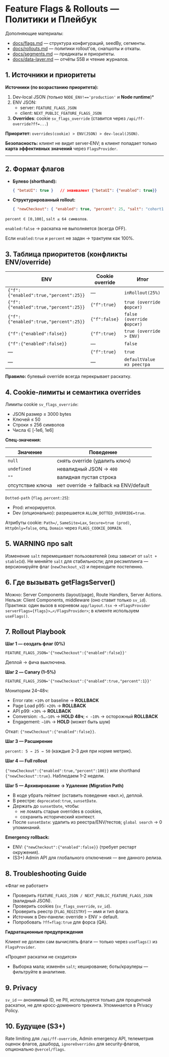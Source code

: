 # Feature Flags & Rollouts — Политики и Плейбук

Дополняющие материалы:

- [docs/flags.md](./flags.md) — структура конфигураций, seedBy, сегменты.
- [docs/rollouts.md](./rollouts.md) — политики rollout'ов, снапшоты и откаты.
- [docs/segments.md](./segments.md) — предикаты и приоритеты.
- [docs/data-layer.md](./data-layer.md) — отчёты S5B и чтение журналов.

## 1. Источники и приоритеты

**Источники (по возрастанию приоритета):**
1) Dev‑local JSON *(только* `NODE_ENV!=='production'` и **Node runtime**)*  
2) ENV JSON:  
   - server: `FEATURE_FLAGS_JSON`  
   - client: `NEXT_PUBLIC_FEATURE_FLAGS_JSON`
3) **Overrides**: cookie `sv_flags_override` (ставится через `/api/ff-override?ff=...`)

**Приоритет:** `overrides(cookie) > ENV(JSON) > dev‑local(JSON)`.

**Безопасность:** клиент не видит server‑ENV; в клиент попадает только **карта эффективных значений** через `FlagsProvider`.

---

## 2. Формат флагов

- **Булево (shorthand):**
  ```json
  { "betaUI": true }   // эквивалент {"betaUI": {"enabled": true}}
  ```
- **Структурированный rollout:**
  ```json
  { "newCheckout": { "enabled": true, "percent": 25, "salt": "cohort1" } }
  ```

`percent ∈ [0,100]`, `salt ≤ 64 символов`.

`enabled:false` → раскатка не выполняется (всегда OFF).

Если `enabled:true` и `percent` не задан → трактуем как 100%.

## 3. Таблица приоритетов (конфликты ENV/override)

| ENV | Cookie override | Итог |
| --- | --------------- | ---- |
| `{"f":{"enabled":true,"percent":25}}` | — | `inRollout(25%)` |
| `{"f":{"enabled":true,"percent":25}}` | `{"f":true}` | `true (override форсит)` |
| `{"f":{"enabled":true,"percent":25}}` | `{"f":false}` | `false (override форсит)` |
| `{"f":{"enabled":false}}` | `{"f":true}` | `true (override > ENV)` |
| `{"f":{"enabled":false}}` | — | `false` |
| — | `{"f":true}` | `true` |
| — | — | `defaultValue из реестра` |

**Правило:** булевый override всегда перекрывает раскатку.

## 4. Cookie‑лимиты и семантика overrides

Лимиты cookie `sv_flags_override`:

- JSON размер ≤ 3000 bytes
- Ключей ≤ 50
- Строки ≤ 256 символов
- Числа ∈ [‑1e6, 1e6]

**Спец‑значения:**

| Значение | Поведение |
| -------- | --------- |
| `null` | снять override (удалить ключ) |
| `undefined` | невалидный JSON → `400` |
| `""` | валидная пустая строка |
| отсутствие ключа | нет override → fallback на ENV/default |

`Dotted‑path` (`flag.percent:25`):
- Prod: игнорируется.
- Dev (опционально): разрешается `ALLOW_DOTTED_OVERRIDE=true`.

Атрибуты cookie: `Path=/`, `SameSite=Lax`, `Secure=true (prod)`, `HttpOnly=false`, опц. `Domain` через `FLAGS_COOKIE_DOMAIN`.

## 5. WARNING про salt

Изменение `salt` перемешивает пользователей (хеш зависит от `salt + stableId`).
Не меняйте `salt` для стабильности; для ресэмплинга — версионируйте флаг (`newCheckout_v2`) и переходите постепенно.

## 6. Где вызывать getFlagsServer()

Можно: Server Components (layout/page), Route Handlers, Server Actions.
Нельзя: Client Components, middleware (оно ставит только `sv_id`).
Практика: один вызов в корневом `app/layout.tsx` → `<FlagsProvider serverFlags={flags}>…</FlagsProvider>`; в клиенте используем `useFlags()`.

## 7. Rollout Playbook

**Шаг 1 — создать флаг (0%)**

```
FEATURE_FLAGS_JSON='{"newCheckout":{"enabled":false}}'
```

Деплой → фича выключена.

**Шаг 2 — Canary (1–5%)**

```
FEATURE_FLAGS_JSON='{"newCheckout":{"enabled":true,"percent":1}}'
```

Мониторим 24–48ч:

- Error rate: `+10%` от baseline → **ROLLBACK**
- Page Load p95: `+20%` → **ROLLBACK**
- API p99: `+30%` → **ROLLBACK**
- Conversion: `−5…−10%` → **HOLD 48ч**; `< −10%` → осторожный **ROLLBACK**
- Engagement: `−10%` → **HOLD** (может быть шум)

Откат: `{"newCheckout":{"enabled":false}}`.

**Шаг 3 — Расширение**

`percent: 5 → 25 → 50` (каждые 2–3 дня при норме метрик).

**Шаг 4 — Full rollout**

`{"newCheckout":{"enabled":true,"percent":100}}` или shorthand `{"newCheckout":true}`.
Наблюдаем 1–2 недели.

**Шаг 5 — Архивирование → Удаление (Migration Path)**

- В коде убрать гейтинг (оставить поведение «вкл.»), деплой.
- В реестре: `deprecated:true`, `sunsetDate`.
- Держать до `sunsetDate`, чтобы:
  - не ломать старые overrides в cookies,
  - сохранить исторический контекст.
- После `sunsetDate`: удалить из реестра/ENV/тестов; `global search` → 0 упоминаний.

**Emergency rollback:**

- ENV: `{"newCheckout":{"enabled":false}}` (требует рестарт окружения).
- (S3+) Admin API для глобального отключения — вне данного релиза.

## 8. Troubleshooting Guide

«Флаг не работает»

- Проверить `FEATURE_FLAGS_JSON / NEXT_PUBLIC_FEATURE_FLAGS_JSON` (валидный JSON).
- Проверить cookies (`sv_flags_override`, `sv_id`).
- Проверить реестр (`FLAG_REGISTRY`) — имя и тип флага.
- Источник в Dev‑панели: override > ENV > default.
- Попробовать `?ff=flag:true` для форса (QA).

**Гидратационные предупреждения**

Клиент не должен сам вычислять флаги — только через `useFlags()` из `FlagsProvider`.

«Процент раскатки не сходится»

- Выборка мала; изменён `salt`; кеширование; боты/краулеры — фильтруйте в аналитике.

## 9. Privacy

`sv_id` — анонимный ID, не PII, используется только для процентной раскатки, не для кросс‑доменного трекинга. Упоминается в Privacy Policy.

## 10. Будущее (S3+)

Rate limiting для `/api/ff-override`, Admin emergency API, телеметрия оценок флагов, дашборд, `ignoreOverrides` для security‑флагов, опционально `@vercel/flags`.
